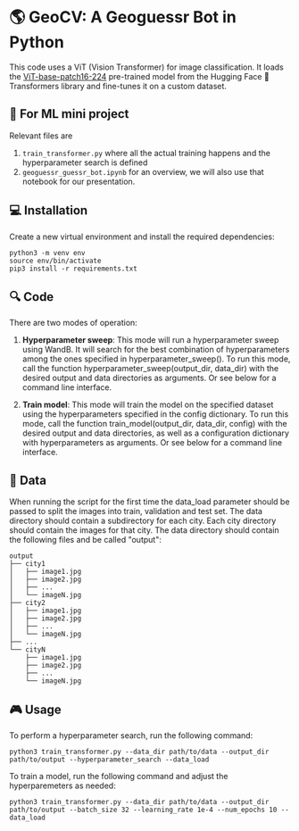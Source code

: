 # 🌎 GeoCV: A Geoguessr Bot in Python
This code uses a ViT (Vision Transformer) for image classification. It loads the [ViT-base-patch16-224](https://huggingface.co/google/vit-base-patch16-224) pre-trained model from the Hugging Face 🤗 Transformers library and fine-tunes it on a custom dataset.

## 🤖 For ML mini project
Relevant files are 
1. `train_transformer.py` where all the actual training happens and the hyperparameter search is defined
2. `geoguessr_guessr_bot.ipynb` for an overview, we will also use that notebook for our presentation.

## 💻 Installation
Create a new virtual environment and install the required dependencies:
```
python3 -m venv env
source env/bin/activate
pip3 install -r requirements.txt
```

## 🔍 Code
There are two modes of operation:

1. **Hyperparameter sweep**: This mode will run a hyperparameter sweep using WandB. It will search for the best combination of hyperparameters among the ones specified in hyperparameter_sweep(). To run this mode, call the function hyperparameter_sweep(output_dir, data_dir) with the desired output and data directories as arguments. Or see below for a command line interface.

2. **Train model**: This mode will train the model on the specified dataset using the hyperparameters specified in the config dictionary. To run this mode, call the function train_model(output_dir, data_dir, config) with the desired output and data directories, as well as a configuration dictionary with hyperparameters as arguments. Or see below for a command line interface.

## 📂 Data
When running the script for the first time the data_load parameter should be passed to split the images into train, validation and test set. The data directory should contain a subdirectory for each city. Each city directory should contain the images for that city.
The data directory should contain the following files and be called "output":
```
output
├── city1
│   ├── image1.jpg
│   ├── image2.jpg
│   ├── ...
│   └── imageN.jpg
├── city2
│   ├── image1.jpg
│   ├── image2.jpg
│   ├── ...
│   └── imageN.jpg
├── ...
└── cityN
    ├── image1.jpg
    ├── image2.jpg
    ├── ...
    └── imageN.jpg
```


## 🎮 Usage
To perform a hyperparameter search, run the following command:

```
python3 train_transformer.py --data_dir path/to/data --output_dir path/to/output --hyperparameter_search --data_load
```

To train a model, run the following command and adjust the hyperparemeters as needed:
```
python3 train_transformer.py --data_dir path/to/data --output_dir path/to/output --batch_size 32 --learning_rate 1e-4 --num_epochs 10 --data_load
```

